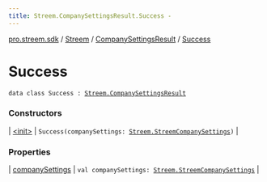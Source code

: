 ```yaml
---
title: Streem.CompanySettingsResult.Success - 
---
```


[pro.streem.sdk](../../../index.html) / [Streem](../../index.html) / [CompanySettingsResult](../index.html) / [Success](./index.html)

# Success

`data class Success : `[`Streem.CompanySettingsResult`](../index.html)

### Constructors

| [&lt;init&gt;](-init-.html) | `Success(companySettings: `[`Streem.StreemCompanySettings`](../../-streem-company-settings/index.html)`)` |

### Properties

| [companySettings](company-settings.html) | `val companySettings: `[`Streem.StreemCompanySettings`](../../-streem-company-settings/index.html) |


